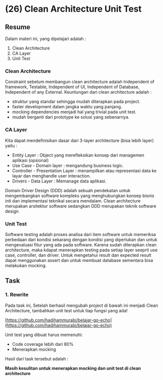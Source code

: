 # (26) Clean Architecture Unit Test

## Resume
Dalam materi ini, yang dipelajari adalah :
1. Clean Architecture
2. CA Layer
3. Unit Test

### Clean Architecture
Constraint sebelum membangun clean architecture adalah Independent of framework, Testable, Independent of UI, Independent of Database, Independent of any External. Keuntungan dari clean architecture adalah :
- struktur yang standar sehingga mudah diterapkan pada project.
- faster development dalam jangka waktu yang panjang.
- mocking dependencies menjadi hal yang trivial pada unit test.
- mudah berganti dari prototype ke solusi yang sebenarnya.

### CA Layer
Kita dapat mendefinisikan dasar dari 3-layer architecture (bisa lebih layer) yaitu :
- Entity Layer : Object yang merefleksikan konsep dari managemen aplikasi (opsional)
- Use Case - Domain layer : mengandung business logic.
- Controller - Presentation Layer : menampilkan atau representasi data ke layar dan menghandle user interaction.
- Drivers - Data Layer : Memanage data aplikasi.

Domain Driver Design (DDD) adalah sebuah pendekatan untuk mengembangkan software kompleks yang menghubungkan konsep bisnis inti dan implementasi teknikal secara mendalam. Clean architecture merupakan arsitektur software sedangkan DDD merupakan teknik software design

### Unit Test
Software testing adalah proses analisa dari item software untuk memeriksa perbedaan dari kondisi sekarang dengan kondisi yang diperlukan dan untuk mengevaluasi fitur yang ada pada software. Karena sudah diterapkan clean architecture, maka kdapat menerapkan testing pada setiap layer seeprti use case, controller, dan driver. Untuk mengetahui result dan expected result dapat menggunakan assert dan untuk membuat database sementara bisa melakukan mocking.

## Task
### 1. Rewrite
Pada task ini, Setelah berhasil mengubah project di bawah ini menjadi Clean Architecture, tambahkan unit test untuk tiap fungsi yang ada!

[https://github.com/hadihammurabi/belajar-go-echo](https://github.com/hadihammurabi/belajar-go-echo)

Unit test yang dibuat harus memenuhi:
- Code coverage lebih dari 80%
- Menerapkan mocking

Hasil dari task tersebut adalah :

**Masih kesulitan untuk menerapkan mocking dan unit test di clean architecture**